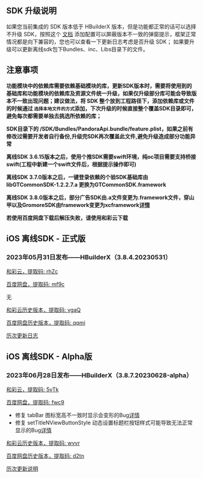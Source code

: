 ## SDK 升级说明
如果您当前集成的 SDK 版本低于 HBuilderX 版本，但是功能都正常的话可以选择不升级 SDK，按照这个 [文档](https://ask.dcloud.net.cn/article/35627) 添加配置可以屏蔽版本不一致的弹窗提示，框架正常情况都是向下兼容的，您也可以查看一下更新日志考虑是否升级 SDK； 如果要升级可以更新离线sdk包下Bundles、inc、Libs目录下的文件。

## 注意事项
**功能模块中的依赖库需要依赖基础模块的库，更新SDK版本时，需要将使用到的基础库和功能模块的依赖库及资源文件统一升级，如果仅升级部分库可能会导致版本不一致出现问题；建议做法，将 SDK 整个放到工程路径下，添加依赖库或文件的时候通过 `选择本地文件的方式`添加，下次升级的时候直接整个覆盖SDK目录即可，避免每次都需要单独去挑选所依赖的库；**

**SDK目录下的 /SDK/Bundles/PandoraApi.bundle/feature.plist，如果之前有修改过需要开发者自行备份,升级完SDK再次覆盖此文件,避免升级造成部分功能异常**

**离线SDK 3.6.15版本之后，使用个推SDK需要swift环境，纯oc项目需要支持桥接swift(工程中新建一个swift文件后，根据提示操作即可)**

**离线SDK 3.7.0版本之后，一键登录依赖的个验SDK基础库由libGTCommonSDK-1.2.2.7.a 更换为GTCommonSDK.framework**

**离线SDK 3.8.0版本之后，部分广告SDK由.a文件变更为.framework文件，穿山甲以及GromoreSDK由framework变更为xcframework[详情](https://nativesupport.dcloud.net.cn/AppDocs/usemodule/iOSModuleConfig/uniad.html)**

**若使用百度网盘下载后解压失败，请使用和彩云下载**


## iOS 离线SDK - 正式版

### 2023年05月31日发布——HBuilderX（3.8.4.20230531） 

[和彩云，提取码: rhZc](https://caiyun.139.com/m/i?115CeVANmwLY6) 

[百度网盘，提取码: mf9c](https://pan.baidu.com/s/1I-PewoZfVmdQiRGJpaa_-A?pwd=mf9c)

无


[和彩云历史版本，提取码: vgaQ](https://caiyun.139.com/m/i?115CoUsGAIaKJ) 

[百度网盘历史版本，提取码: qqmi](https://pan.baidu.com/s/1Ve7b9m0IpsjQJlgJzhB2pw?pwd=qqmi)

[历次更新日志](AppDocs/download/update_history_iOS_release.md)


## iOS 离线SDK - Alpha版

### 2023年06月28日发布——HBuilderX（3.8.7.20230628-alpha）

[和彩云，提取码: 5vTk](https://caiyun.139.com/m/i?115CnXCW3mlRF)

[百度网盘，提取码: fwc9](https://pan.baidu.com/s/1ID7GtaXIThqe3CPraPHm6Q?pwd=fwc9)

+ 修复 tabBar 图标宽高不一致时显示会变形的Bug[详情](https://ask.dcloud.net.cn/question/172418)
+ 修复 setTitleNViewButtonStyle 动态设置标题栏按钮样式可能导致无法正常显示的Bug[详情](https://ask.dcloud.net.cn/question/172191)

[和彩云历史版本，提取码: wvvr](https://caiyun.139.com/m/i?115CeViRnUaA0) 

[百度网盘历史版本，提取码: d2tn](https://pan.baidu.com/s/1u4CrdxVt2pNW7M0v2xs3mw?pwd=d2tn)

[历次更新说明](AppDocs/download/update_history_iOS_alpha.md)
